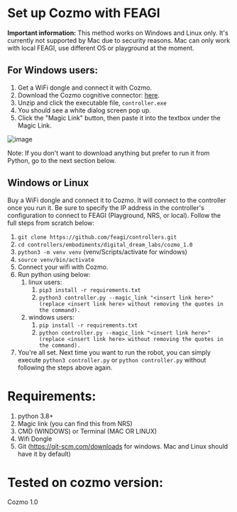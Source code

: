 # Set up Cozmo with FEAGI
**Important information:** This method works on Windows and Linux only. It's currently not supported 
by Mac due to security reasons. Mac can only work with local FEAGI, use different OS or playground at the moment.

## For Windows users:
1) Get a WiFi dongle and connect it with Cozmo.
2) Download the Cozmo cognitive connector: [here](https://storage.googleapis.com/nrs-artifacts/em-iqgkoadn/controller.zip).
3) Unzip and click the executable file, `controller.exe`
4) You should see a white dialog screen pop up.
5) Click the "Magic Link" button, then paste it into the textbox under the Magic Link.

![image](https://storage.googleapis.com/nrs-artifacts/em-iqgkoadn/pasteyourmagictohere.png)

Note: If you don't want to download anything but prefer to run it from Python, go to the next section below.

## Windows or Linux
Buy a WiFi dongle and connect it to Cozmo. It will connect to the controller once you run it. Be sure to specify the IP address in the controller's configuration to connect to FEAGI (Playground, NRS, or local). Follow the full steps from scratch below:

1) `git clone https://github.com/feagi/controllers.git`
2) `cd controllers/embodiments/digital_dream_labs/cozmo_1.0`
3) `python3 -m venv venv` (venv/Scripts/activate for windows)
4) `source venv/bin/activate`
5) Connect your wifi with Cozmo.
6) Run python using below:
   1. linux users:
      1. `pip3 install -r requirements.txt`
      2. `python3 controller.py --magic_link "<insert link here>" (replace <insert link here> without removing the quotes in the command).`
   2. windows users:
      1. `pip install -r requirements.txt`
      2. `python controller.py --magic_link "<insert link here>" (replace <insert link here> without removing the quotes in the command).`
7) You're all set. Next time you want to run the robot, you can simply execute 
`python3 controller.py` or `python controller.py` without following the steps above again.

# Requirements:
1) python 3.8+
2) Magic link (you can find this from NRS)
3) CMD (WINDOWS) or Terminal (MAC OR LINUX)
4) Wifi Dongle
5) Git (https://git-scm.com/downloads for windows. Mac and Linux should have it by default)

# Tested on cozmo version:
Cozmo 1.0
